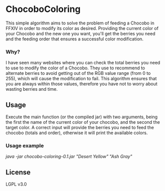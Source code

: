 # ChocoboColoring

This simple algorithm aims to solve the problem of feeding a Chocobo in FFXIV in order to modify its color as desired. Providing the current color of your Chocobo and the new one you want, you'll get the berries you need and the feeding order that ensures a successful color modification.

### Why?

I have seen many websites where you can check the total berries you need to use to modify the color of a Chocobo. They use to recommend to alternate berries to avoid getting out of the RGB value range (from 0 to 255), which will cause the modification to fail. This algorithm ensures that you are always within those values, therefore you have not to worry about wasting berries and time.

## Usage

Execute the main function (or the compiled jar) with two arguments, being the first the name of the current color of your chocobo, and the second the target color. A correct input will provide the berries you need to feed the chocobo (totals and order), otherwise it will print the available colors.

### Usage example

*java -jar chocobo-coloring-0.1.jar "Desert Yellow" "Ash Gray"*

## License

LGPL v3.0

